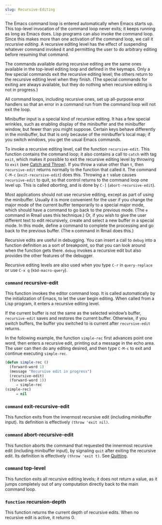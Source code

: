 ```yaml
---
slug: Recursive-Editing
---
```


The Emacs command loop is entered automatically when Emacs starts up. This top-level invocation of the command loop never exits; it keeps running as long as Emacs does. Lisp programs can also invoke the command loop. Since this makes more than one activation of the command loop, we call it *recursive editing*. A recursive editing level has the effect of suspending whatever command invoked it and permitting the user to do arbitrary editing before resuming that command.

The commands available during recursive editing are the same ones available in the top-level editing loop and defined in the keymaps. Only a few special commands exit the recursive editing level; the others return to the recursive editing level when they finish. (The special commands for exiting are always available, but they do nothing when recursive editing is not in progress.)

All command loops, including recursive ones, set up all-purpose error handlers so that an error in a command run from the command loop will not exit the loop.

Minibuffer input is a special kind of recursive editing. It has a few special wrinkles, such as enabling display of the minibuffer and the minibuffer window, but fewer than you might suppose. Certain keys behave differently in the minibuffer, but that is only because of the minibuffer’s local map; if you switch windows, you get the usual Emacs commands.

To invoke a recursive editing level, call the function `recursive-edit`. This function contains the command loop; it also contains a call to `catch` with tag `exit`, which makes it possible to exit the recursive editing level by throwing to `exit` (see [Catch and Throw](/docs/elisp/Catch-and-Throw)). If you throw a value other than `t`, then `recursive-edit` returns normally to the function that called it. The command `C-M-c` (`exit-recursive-edit`) does this. Throwing a `t` value causes `recursive-edit` to quit, so that control returns to the command loop one level up. This is called *aborting*, and is done by `C-]` (`abort-recursive-edit`).

Most applications should not use recursive editing, except as part of using the minibuffer. Usually it is more convenient for the user if you change the major mode of the current buffer temporarily to a special major mode, which should have a command to go back to the previous mode. (The `e` command in Rmail uses this technique.) Or, if you wish to give the user different text to edit recursively, create and select a new buffer in a special mode. In this mode, define a command to complete the processing and go back to the previous buffer. (The `m` command in Rmail does this.)

Recursive edits are useful in debugging. You can insert a call to `debug` into a function definition as a sort of breakpoint, so that you can look around when the function gets there. `debug` invokes a recursive edit but also provides the other features of the debugger.

Recursive editing levels are also used when you type `C-r` in `query-replace` or use `C-x q` (`kbd-macro-query`).

### <span className="tag command">`command`</span> **recursive-edit**

This function invokes the editor command loop. It is called automatically by the initialization of Emacs, to let the user begin editing. When called from a Lisp program, it enters a recursive editing level.

If the current buffer is not the same as the selected window’s buffer, `recursive-edit` saves and restores the current buffer. Otherwise, if you switch buffers, the buffer you switched to is current after `recursive-edit` returns.

In the following example, the function `simple-rec` first advances point one word, then enters a recursive edit, printing out a message in the echo area. The user can then do any editing desired, and then type `C-M-c` to exit and continue executing `simple-rec`.

```lisp
(defun simple-rec ()
  (forward-word 1)
  (message "Recursive edit in progress")
  (recursive-edit)
  (forward-word 1))
     ⇒ simple-rec
(simple-rec)
     ⇒ nil
```

### <span className="tag command">`command`</span> **exit-recursive-edit**

This function exits from the innermost recursive edit (including minibuffer input). Its definition is effectively `(throw 'exit nil)`.

### <span className="tag command">`command`</span> **abort-recursive-edit**

This function aborts the command that requested the innermost recursive edit (including minibuffer input), by signaling `quit` after exiting the recursive edit. Its definition is effectively `(throw 'exit t)`. See [Quitting](/docs/elisp/Quitting).

### <span className="tag command">`command`</span> **top-level**

This function exits all recursive editing levels; it does not return a value, as it jumps completely out of any computation directly back to the main command loop.

### <span className="tag function">`function`</span> **recursion-depth**

This function returns the current depth of recursive edits. When no recursive edit is active, it returns 0.

